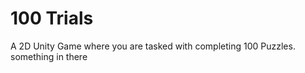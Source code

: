# 100 Trials
 A 2D Unity Game where you are tasked with completing 100 Puzzles.
 something in there
